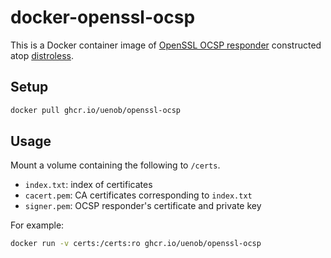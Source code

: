 # docker-openssl-ocsp

This is a Docker container image of [OpenSSL OCSP responder] constructed atop
[distroless].

[OpenSSL OCSP responder]: https://www.openssl.org/docs/manmaster/man1/openssl-ocsp.html
[distroless]: https://github.com/GoogleContainerTools/distroless?

## Setup

```sh
docker pull ghcr.io/uenob/openssl-ocsp
```

## Usage

Mount a volume containing the following to `/certs`.
- `index.txt`: index of certificates
- `cacert.pem`: CA certificates corresponding to `index.txt`
- `signer.pem`: OCSP responder's certificate and private key

For example:
```sh
docker run -v certs:/certs:ro ghcr.io/uenob/openssl-ocsp
```
